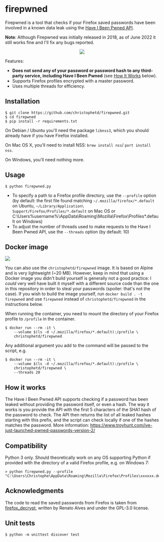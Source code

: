 # firepwned

Firepwned is a tool that checks if your Firefox saved passwords have been involved in a known data leak using the [Have I Been Pwned API](https://haveibeenpwned.com/Passwords).

**Note**: Although Firepwned was initially released in 2018, as of June 2022 it still works fine and I'll fix any bugs reported.

<p align="center">
  <img src="./screenshot.png" />
</p>

Features:
- **Does not send any of your password or password hash to any third-party service, including Have I Been Pwned** (see [How It Works](#how-it-works) below).
- Supports Firefox profiles encrypted with a master password.
- Uses multiple threads for efficiency.

## Installation

```
$ git clone https://github.com/christophetd/firepwned.git
$ cd firepwned
$ pip install -r requirements.txt
```

On Debian / Ubuntu you'll need the package `libnss3`, which you should already have if you have Firefox installed.

On Mac OS X, you'll need to install NSS: `brew install nss`/ `port install nss`.

On Windows, you'll need nothing more.

## Usage

```
$ python firepwned.py
```

- To specify a path to a Firefox profile directory, use the `--profile` option (by default: the first file found matching `~/.mozilla/firefox/*.default` on Ubuntu, `~/Library/Application\ Support/Firefox/Profiles/*.default` on Mac OS or C:\Users\%username%\AppData\Roaming\Mozilla\Firefox\Profiles\*.default on Windows)
- To adjust the number of threads used to make requests to the Have I Been Pwned API, use the `--threads` option (by default: 10)

## Docker image

[![](https://images.microbadger.com/badges/image/christophetd/firepwned.svg)](https://microbadger.com/images/christophetd/firepwned)

You can also use the `christophetd/firepwned` image. It is based on Alpine and is very lightweight (~20 MB). However, keep in mind that using a Docker image you didn't build yourself is generally not a good practice: I *could* very well have built it myself with a different source code than the one in this repository in order to steal your passwords (spoiler: that's not the case). If you wish to build the image yourself, run `docker build . -t firepwned` and use `firepwned` instead of `christophetd/firepwned` in the instructions below.

When running the container, you need to mount the directory of your Firefox profile to `/profile` in the container.

```
$ docker run --rm -it \
    --volume $(ls -d ~/.mozilla/firefox/*.default):/profile \
    christophetd/firepwned
```

Any additional argument you add to the command will be passed to the script, e.g.

```
$ docker run --rm -it \
    --volume $(ls -d ~/.mozilla/firefox/*.default):/profile \
    christophetd/firepwned \
    --threads 20
```

## How it works

The Have I Been Pwned API supports checking if a password has been leaked without providing the password itself, or even a hash. The way it works is you provide the API with the first 5 characters of the SHA1 hash of the password to check. The API then returns the list of all leaked hashes starting with this prefix, and the script can check locally if one of the hashes matches the password. More information: https://www.troyhunt.com/ive-just-launched-pwned-passwords-version-2/

## Compatibility

Python 3 only. Should theoretically work on any OS supporting Python if provided with the directory of a valid Firefox profile, e.g. on Windows 7:

```
> python firepwned.py --profile "C:\Users\Christophe\AppData\Roaming\Mozilla\Firefox\Profiles\xxxxxx.default"
```

## Acknowledgments

The code to read the saved passwords from Firefox is taken from [firefox_decrypt](https://github.com/unode/firefox_decrypt), written by Renato Alves and under the GPL-3.0 license.

## Unit tests

```
$ python -m unittest discover test
```

